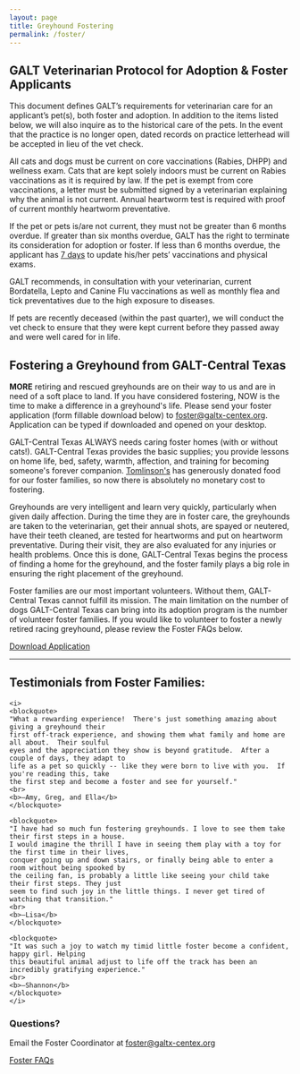 ```yaml
---
layout: page
title: Greyhound Fostering
permalink: /foster/
---
```


## GALT Veterinarian Protocol for Adoption & Foster Applicants

This document defines GALT’s requirements for veterinarian care for an applicant’s pet(s), both
foster and adoption. In addition to the items listed below, we will also inquire as to the
historical care of the pets. In the event that the practice is no longer open, dated records on
practice letterhead will be accepted in lieu of the vet check.

All cats and dogs must be current on core vaccinations (Rabies, DHPP) and wellness exam. Cats
that are kept solely indoors must be current on Rabies vaccinations as it is required by law.
If the pet is exempt from core vaccinations, a letter must be submitted signed by a
veterinarian explaining why the animal is not current.  Annual heartworm test is required with
proof of current monthly heartworm preventative.

If the pet or pets is/are not current, they must not be greater than 6 months overdue.  If
greater than six months overdue, GALT has the right to terminate its consideration for adoption
or foster.  If less than 6 months overdue, the applicant has <u>7 days</u> to update his/her pets’
vaccinations and physical exams.

GALT recommends, in consultation with your veterinarian, current Bordatella, Lepto and Canine
Flu vaccinations as well as monthly flea and tick preventatives due to the high exposure to
diseases.

If pets are recently deceased (within the past quarter), we will conduct the vet check to
ensure that they were kept current before they passed away and were well cared for in life.

## Fostering a Greyhound from GALT-Central Texas

**MORE** retiring and rescued greyhounds are on their way to us and are in need of a soft place
to land. If you have considered fostering, NOW is the time to make a difference in a greyhound's
life. Please send your foster application (form fillable download below) to
[foster@galtx-centex.org](mailto:foster@galtx-centex.org).
Application can be typed if downloaded and opened on your desktop.

GALT-Central Texas ALWAYS needs caring foster homes (with or without cats!). GALT-Central Texas provides the
basic supplies; you provide lessons on home life, bed, safety, warmth, affection, and
training for becoming someone's forever companion. [Tomlinson's](http://www.tomlinsons.com/)
has generously donated food for our foster families, so now there is absolutely no monetary cost to fostering.

Greyhounds are very intelligent and learn
very quickly, particularly when given daily affection.  During the time they are in foster
care, the greyhounds are taken to the veterinarian, get their annual shots, are spayed or
neutered, have their teeth cleaned, are tested for heartworms and put on heartworm
preventative. During their visit, they are also evaluated for any injuries or health problems.
Once this is done, GALT-Central Texas begins the process of finding a home for the greyhound, and the
foster family plays a big role in ensuring the right placement of the greyhound.

Foster families are our most important volunteers. Without them, GALT-Central Texas cannot fulfill its
mission. The main limitation on the number of dogs GALT-Central Texas can bring into its adoption program
is the number of volunteer foster families. If you would like to volunteer to foster a newly
retired racing greyhound, please review the Foster FAQs below.

<div class="text-center">
  <a class="btn btn-lg btn-success" href="/docs/GALT-CT_Foster_Application.pdf" role="button">Download Application</a>
</div>

* * *

<div class="row">
<div class="col-md-2"></div>
<div class="col-md-8">
  <div class="text-center">
    <h2>Testimonials from Foster Families:</h2>

    <i>
    <blockquote>
    "What a rewarding experience!  There's just something amazing about giving a greyhound their
    first off-track experience, and showing them what family and home are all about.  Their soulful
    eyes and the appreciation they show is beyond gratitude.  After a couple of days, they adapt to
    life as a pet so quickly -- like they were born to live with you.  If you're reading this, take
    the first step and become a foster and see for yourself."
    <br>
    <b>—Amy, Greg, and Ella</b>
    </blockquote>

    <blockquote>
    "I have had so much fun fostering greyhounds. I love to see them take their first steps in a house.
    I would imagine the thrill I have in seeing them play with a toy for the first time in their lives,
    conquer going up and down stairs, or finally being able to enter a room without being spooked by
    the ceiling fan, is probably a little like seeing your child take their first steps. They just
    seem to find such joy in the little things. I never get tired of watching that transition."
    <br>
    <b>—Lisa</b>
    </blockquote>

    <blockquote>
    "It was such a joy to watch my timid little foster become a confident, happy girl. Helping
    this beautiful animal adjust to life off the track has been an incredibly gratifying experience."
    <br>
    <b>—Shannon</b>
    </blockquote>
    </i>

  </div>
</div>
<div class="col-md-2"></div>
</div>

### Questions?

Email the Foster Coordinator at [foster@galtx-centex.org](mailto:foster@galtx-centex.org)

<div class="text-center">
  <div class="panel-footer">
    <a href="/foster/faqs/">Foster FAQs</a>
  </div>
</div>
